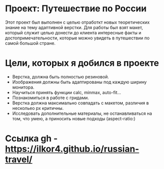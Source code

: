# Проект: Путешествие по России
Этот проект был выполнен с целью отработкт новых теоретических знание на тему адаптивной верстки.
Для работы был взят макет, который служит целью донести до клиента интересные факты и достопримечательности, которые можно увидеть в путешествии по самой большой стране.

# Цели, которых я добился в проекте
* Верстка, должна быть полностью резиновой.
* Изображения должны быть адаптированы под каждую ширину монитора.
* Научиться принять функции calc, minmax, auto-fit...
* Познакомиться в работе с гридами.
* Верстка должна максимально совпадать с макетом, различия в нескольео px критичны.
* Исследовать дополнительные материалы, не останавливаться на том, что умею, а приносить новые подходы (aspect-ratio:)

# Cсылка gh - https://ilkor4.github.io/russian-travel/

